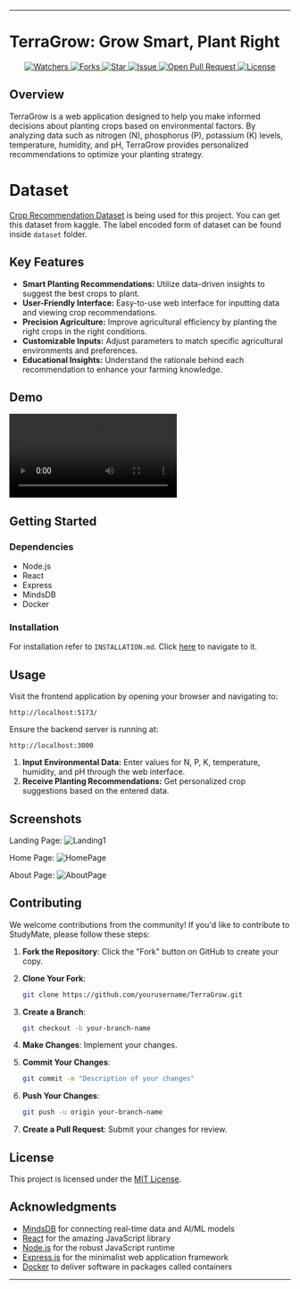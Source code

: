 
---

# TerraGrow: Grow Smart, Plant Right
<p align="center">
    <a href="https://github.com/Subash-Lamichhane/TerraGrow" target="blank">
        <img src="https://img.shields.io/github/watchers/Subash-Lamichhane/TerraGrow?style=for-the-badge&logo=appveyor" alt="Watchers"/>
    </a>
    <a href="https://github.com/Subash-Lamichhane/TerraGrow/fork" target="blank">
        <img src="https://img.shields.io/github/forks/Subash-Lamichhane/TerraGrow?style=for-the-badge&logo=appveyor" alt="Forks"/>
    </a>
    <a href="https://github.com/Subash-Lamichhane/TerraGrow/stargazers" target="blank">
        <img src="https://img.shields.io/github/stars/Subash-Lamichhane/TerraGrow?style=for-the-badge&logo=appveyor" alt="Star"/>
    </a>
    <a href="https://github.com/Subash-Lamichhane/TerraGrow/issues" target="blank">
        <img src="https://img.shields.io/github/issues/Subash-Lamichhane/TerraGrow?style=for-the-badge&logo=appveyor" alt="Issue"/>
    </a>
    <a href="https://github.com/Subash-Lamichhane/TerraGrow/pulls" target="blank">
        <img src="https://img.shields.io/github/issues-pr/Subash-Lamichhane/TerraGrow?style=for-the-badge&logo=appveyor" alt="Open Pull Request"/>
    </a>
    <a href="https://github.com/Subash-Lamichhane/TerraGrow/blob/master/LICENSE" target="blank">
        <img src="https://img.shields.io/github/license/Subash-Lamichhane/TerraGrow?style=for-the-badge&logo=appveyor" alt="License" />
    </a>
</p>

## Overview

TerraGrow is a web application designed to help you make informed decisions about planting crops based on environmental factors. By analyzing data such as nitrogen (N), phosphorus (P), potassium (K) levels, temperature, humidity, and pH, TerraGrow provides personalized recommendations to optimize your planting strategy.

# Dataset 
[Crop Recommendation Dataset](https://www.kaggle.com/datasets/atharvaingle/crop-recommendation-dataset) is being used for this project. You can get this dataset from kaggle. The label encoded form of dataset can be found inside ```dataset``` folder.  
## Key Features

- **Smart Planting Recommendations:** Utilize data-driven insights to suggest the best crops to plant.
- **User-Friendly Interface:** Easy-to-use web interface for inputting data and viewing crop recommendations.
- **Precision Agriculture:** Improve agricultural efficiency by planting the right crops in the right conditions.
- **Customizable Inputs:** Adjust parameters to match specific agricultural environments and preferences.
- **Educational Insights:** Understand the rationale behind each recommendation to enhance your farming knowledge.


## Demo 
<video src="https://github.com/user-attachments/assets/78bec906-0337-422f-b84d-7eb5efb1a952"></video>

## Getting Started

### Dependencies

- Node.js
- React
- Express
- MindsDB
- Docker


### Installation
For installation refer to ```INSTALLATION.md```. Click [here](./INSTALLATION.MD) to navigate to it.


## Usage

Visit the frontend application by opening your browser and navigating to:

```
http://localhost:5173/
```

Ensure the backend server is running at:

```
http://localhost:3000
```

1. **Input Environmental Data:** Enter values for N, P, K, temperature, humidity, and pH through the web interface.
2. **Receive Planting Recommendations:** Get personalized crop suggestions based on the entered data.

## Screenshots

<!-- Add your screenshots here -->
Landing Page:
![Landing1](https://github.com/user-attachments/assets/9d3c0da3-c14a-4c71-8af9-c40c8aa71f6b)

Home Page:
![HomePage](https://github.com/user-attachments/assets/bd1857b0-e1f4-436c-963c-a15b7149d500)

About Page:
![AboutPage](https://github.com/user-attachments/assets/533d1bf5-e665-4fa4-9e74-b176259d5cac)

## Contributing

We welcome contributions from the community! If you'd like to contribute to StudyMate, please follow these steps:

1. **Fork the Repository**: Click the "Fork" button on GitHub to create your copy.

2. **Clone Your Fork**:
   ```bash
   git clone https://github.com/yourusername/TerraGrow.git
   ```

3. **Create a Branch**:
   ```bash
   git checkout -b your-branch-name
   ```

4. **Make Changes**: Implement your changes.

5. **Commit Your Changes**:
   ```bash
   git commit -m "Description of your changes"
   ```

6. **Push Your Changes**:
   ```bash
   git push -u origin your-branch-name
   ```

7. **Create a Pull Request**: Submit your changes for review.

## License

This project is licensed under the [MIT License](LICENSE).

## Acknowledgments
- [MindsDB](https://mindsdb.com/) for connecting real-time data and AI/ML models
- [React](https://reactjs.org/) for the amazing JavaScript library
- [Node.js](https://nodejs.org/) for the robust JavaScript runtime
- [Express.js](https://expressjs.com/) for the minimalist web application framework
- [Docker](https://www.docker.com/) to deliver software in packages called containers
---

